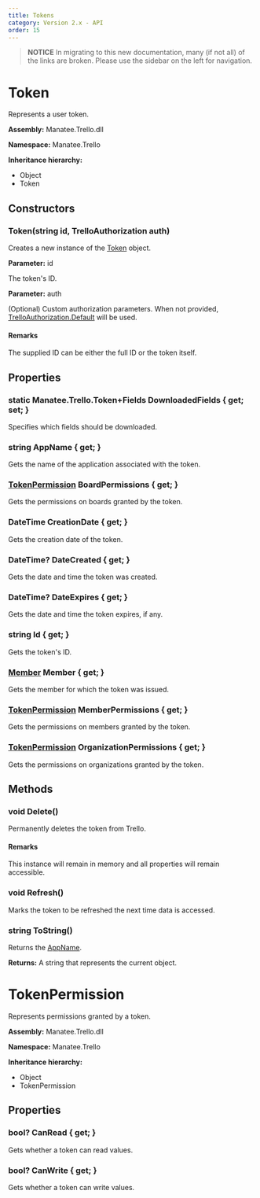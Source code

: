 ```yaml
---
title: Tokens
category: Version 2.x - API
order: 15
---
```


> **NOTICE** In migrating to this new documentation, many (if not all) of the links are broken.  Please use the sidebar on the left for navigation.

# Token

Represents a user token.

**Assembly:** Manatee.Trello.dll

**Namespace:** Manatee.Trello

**Inheritance hierarchy:**

- Object
- Token

## Constructors

### Token(string id, TrelloAuthorization auth)

Creates a new instance of the [Token](/API-Tokens#token) object.

**Parameter:** id

The token&#39;s ID.

**Parameter:** auth

(Optional) Custom authorization parameters. When not provided, [TrelloAuthorization.Default](/API-Configuration#static-trelloauthorization-default--get-) will be used.

#### Remarks

The supplied ID can be either the full ID or the token itself.

## Properties

### static Manatee.Trello.Token+Fields DownloadedFields { get; set; }

Specifies which fields should be downloaded.

### string AppName { get; }

Gets the name of the application associated with the token.

### [TokenPermission](/API-Tokens#tokenpermission) BoardPermissions { get; }

Gets the permissions on boards granted by the token.

### DateTime CreationDate { get; }

Gets the creation date of the token.

### DateTime? DateCreated { get; }

Gets the date and time the token was created.

### DateTime? DateExpires { get; }

Gets the date and time the token expires, if any.

### string Id { get; }

Gets the token&#39;s ID.

### [Member](/API-Members#member) Member { get; }

Gets the member for which the token was issued.

### [TokenPermission](/API-Tokens#tokenpermission) MemberPermissions { get; }

Gets the permissions on members granted by the token.

### [TokenPermission](/API-Tokens#tokenpermission) OrganizationPermissions { get; }

Gets the permissions on organizations granted by the token.

## Methods

### void Delete()

Permanently deletes the token from Trello.

#### Remarks

This instance will remain in memory and all properties will remain accessible.

### void Refresh()

Marks the token to be refreshed the next time data is accessed.

### string ToString()

Returns the [AppName](/API-Tokens#string-appname--get-).

**Returns:** A string that represents the current object.

# TokenPermission

Represents permissions granted by a token.

**Assembly:** Manatee.Trello.dll

**Namespace:** Manatee.Trello

**Inheritance hierarchy:**

- Object
- TokenPermission

## Properties

### bool? CanRead { get; }

Gets whether a token can read values.

### bool? CanWrite { get; }

Gets whether a token can write values.

